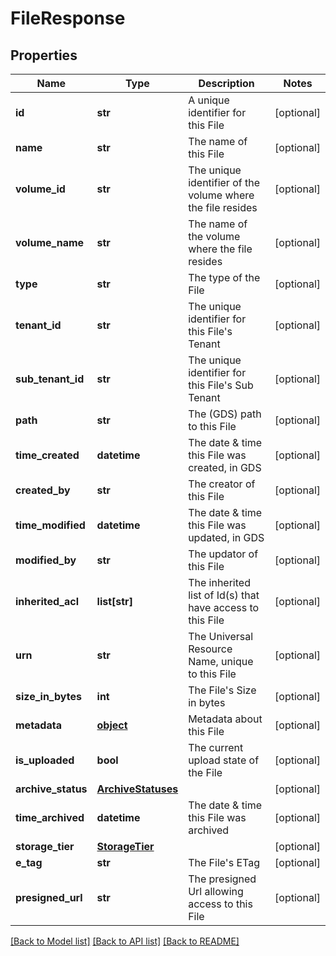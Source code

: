 # FileResponse

## Properties
Name | Type | Description | Notes
------------ | ------------- | ------------- | -------------
**id** | **str** | A unique identifier for this File | [optional] 
**name** | **str** | The name of this File | [optional] 
**volume_id** | **str** | The unique identifier of the volume where the file resides | [optional] 
**volume_name** | **str** | The name of the volume where the file resides | [optional] 
**type** | **str** | The type of the File | [optional] 
**tenant_id** | **str** | The unique identifier for this File&#39;s Tenant | [optional] 
**sub_tenant_id** | **str** | The unique identifier for this File&#39;s Sub Tenant | [optional] 
**path** | **str** | The (GDS) path to this File | [optional] 
**time_created** | **datetime** | The date &amp; time this File was created, in GDS | [optional] 
**created_by** | **str** | The creator of this File | [optional] 
**time_modified** | **datetime** | The date &amp; time this File was updated, in GDS | [optional] 
**modified_by** | **str** | The updator of this File | [optional] 
**inherited_acl** | **list[str]** | The inherited list of Id(s) that have access to this File | [optional] 
**urn** | **str** | The Universal Resource Name, unique to this File | [optional] 
**size_in_bytes** | **int** | The File&#39;s Size in bytes | [optional] 
**metadata** | [**object**](.md) | Metadata about this File | [optional] 
**is_uploaded** | **bool** | The current upload state of the File | [optional] 
**archive_status** | [**ArchiveStatuses**](ArchiveStatuses.md) |  | [optional] 
**time_archived** | **datetime** | The date &amp; time this File was archived | [optional] 
**storage_tier** | [**StorageTier**](StorageTier.md) |  | [optional] 
**e_tag** | **str** | The File&#39;s ETag | [optional] 
**presigned_url** | **str** | The presigned Url allowing access to this File | [optional] 

[[Back to Model list]](../README.md#documentation-for-models) [[Back to API list]](../README.md#documentation-for-api-endpoints) [[Back to README]](../README.md)


